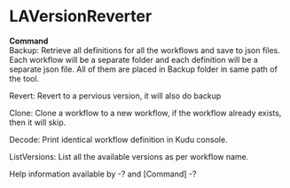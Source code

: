 # LAVersionReverter  
**Command**  
Backup: Retrieve all definitions for all the workflows and save to json files. Each workflow will be a separate folder and each definition will be a separate json file. All of them are placed in Backup folder in same path of the tool.  

Revert: Revert to a pervious version, it will also do backup  

Clone: Clone a workflow to a new workflow, if the workflow already exists, then it will skip.

Decode: Print identical workflow definition in Kudu console.  

ListVersions: List all the available versions as per workflow name.  

Help information available by -? and [Command] -?
